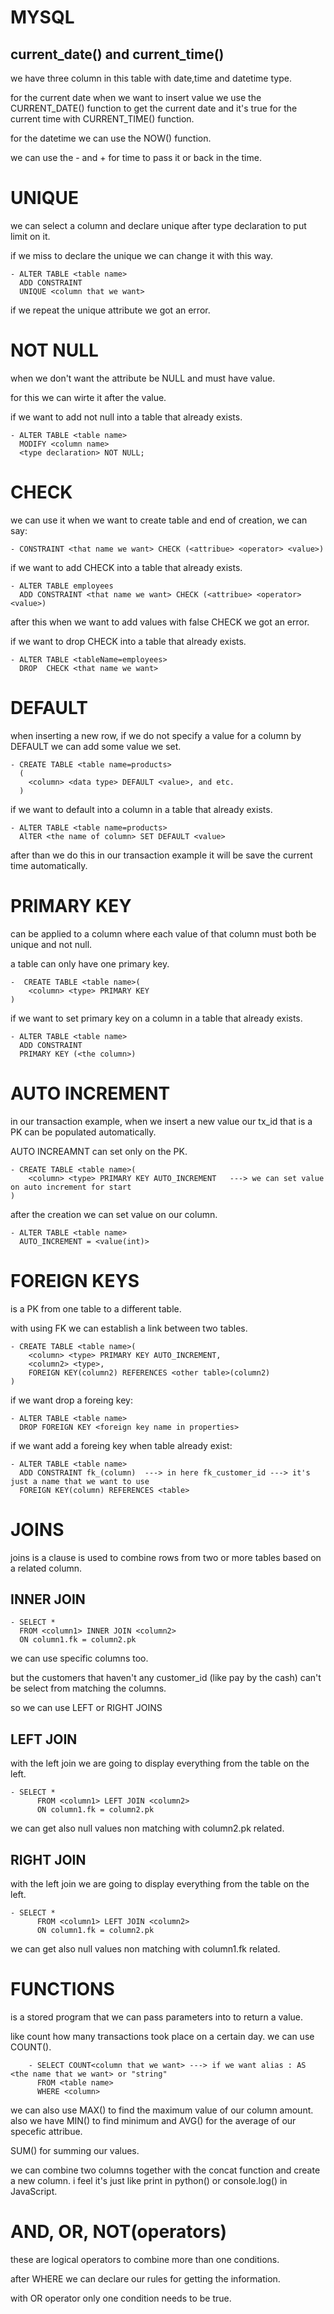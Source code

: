 # MYSQL

## current_date() and current_time()

we have three column in this table with date,time and datetime type.

for the current date when we want to insert value we use the CURRENT_DATE() function
to get the current date and it's true for the current time with CURRENT_TIME() function.

for the datetime we can use the NOW() function.

we can use the - and + for time to pass it or back in the time.

# UNIQUE

we can select a column and declare unique after type declaration to put limit on it.

if we miss to declare the unique we can change it with this way.

    - ALTER TABLE <table name>
      ADD CONSTRAINT
      UNIQUE <column that we want>

if we repeat the unique attribute we got an error.

# NOT NULL

when we don't want the attribute be NULL and must have value.

for this we can wirte it after the value.

if we want to add not null into a table that already exists.

    - ALTER TABLE <table name>
      MODIFY <column name>
      <type declaration> NOT NULL;

# CHECK

we can use it when we want to create table and end of creation,
we can say:

    - CONSTRAINT <that name we want> CHECK (<attribue> <operator> <value>)

if we want to add CHECK into a table that already exists.

    - ALTER TABLE employees
      ADD CONSTRAINT <that name we want> CHECK (<attribue> <operator> <value>)

after this when we want to add values with false CHECK we got an error.

if we want to drop CHECK into a table that already exists.

    - ALTER TABLE <tableName=employees>
      DROP  CHECK <that name we want>

# DEFAULT

when inserting a new row, if we do not specify a value for a column
by DEFAULT we can add some value we set.

    - CREATE TABLE <table name=products>
      (
        <column> <data type> DEFAULT <value>, and etc.
      )

if we want to default into a column in a table that already exists.

    - ALTER TABLE <table name=products>
      AlTER <the name of column> SET DEFAULT <value>

after than we do this in our transaction example it will be save the current time automatically.

# PRIMARY KEY

can be applied to a column where each value of that column must both be unique and not null.

a table can only have one primary key.

    -  CREATE TABLE <table name>(
        <column> <type> PRIMARY KEY
    )

if we want to set primary key on a column in a table that already exists.

    - ALTER TABLE <table name>
      ADD CONSTRAINT
      PRIMARY KEY (<the column>)

# AUTO INCREMENT

in our transaction example, when we insert a new value our tx_id that is a PK can be
populated automatically.

AUTO INCREAMNT can set only on the PK.

    - CREATE TABLE <table name>(
        <column> <type> PRIMARY KEY AUTO_INCREMENT   ---> we can set value on auto increment for start
    )

after the creation we can set value on our column.

    - ALTER TABLE <table name>
      AUTO_INCREMENT = <value(int)>

# FOREIGN KEYS

is a PK from one table to a different table.

with using FK we can establish a link between two tables.

    - CREATE TABLE <table name>(
        <column> <type> PRIMARY KEY AUTO_INCREMENT,
        <column2> <type>,
        FOREIGN KEY(column2) REFERENCES <other table>(column2)
    )

if we want drop a foreing key:

    - ALTER TABLE <table name>
      DROP FOREIGN KEY <foreign key name in properties>

if we want add a foreing key when table already exist:

    - ALTER TABLE <table name>
      ADD CONSTRAINT fk_(column)  ---> in here fk_customer_id ---> it's just a name that we want to use
      FOREIGN KEY(column) REFERENCES <table>

# JOINS

joins is a clause is used to combine rows from two or more tables based on a related column.

## INNER JOIN

    - SELECT *
      FROM <column1> INNER JOIN <column2>
      ON column1.fk = column2.pk

we can use specific columns too.

but the customers that haven't any customer_id (like pay by the cash)
can't be select from matching the columns.

so we can use LEFT or RIGHT JOINS

## LEFT JOIN

with the left join we are going to display everything from the table on the left.

    - SELECT *
          FROM <column1> LEFT JOIN <column2>
          ON column1.fk = column2.pk

we can get also null values non matching with column2.pk related.

## RIGHT JOIN

with the left join we are going to display everything from the table on the left.

    - SELECT *
          FROM <column1> LEFT JOIN <column2>
          ON column1.fk = column2.pk

we can get also null values non matching with column1.fk related.

# FUNCTIONS

is a stored program that we can pass parameters into to return a value.

like count how many transactions took place on a certain day.
we can use COUNT().

        - SELECT COUNT<column that we want> ---> if we want alias : AS <the name that we want> or "string"
          FROM <table name>
          WHERE <column>

we can also use MAX() to find the maximum value of our column amount.
also we have MIN() to find minimum and AVG() for the average of our specefic attribue.

SUM() for summing our values.

we can combine two columns together with the concat function and create a new column.
i feel it's just like print in python() or console.log() in JavaScript.

# AND, OR, NOT(operators)

these are logical operators to combine more than one conditions.

after WHERE we can declare our rules for getting the information.

with OR operator only one condition needs to be true.
